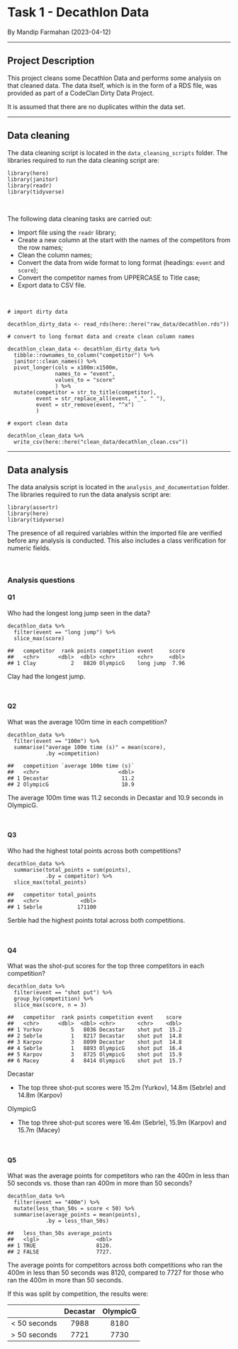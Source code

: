 
# **Task 1 - Decathlon Data**

By Mandip Farmahan (2023-04-12)

------------------------------------------------------------------------

## Project Description

This project cleans some Decathlon Data and performs some analysis on that cleaned data.
The data itself, which is in the form of a RDS file, was provided as part of a CodeClan Dirty Data Project.

It is assumed that there are no duplicates within the data set.

------------------------------------------------------------------------

## Data cleaning

The data cleaning script is located in the `data_cleaning_scripts` folder.
The libraries required to run the data cleaning script are:

```         
library(here)
library(janitor)
library(readr)
library(tidyverse)
```

<br>

The following data cleaning tasks are carried out:

-   Import file using the `readr` library;
-   Create a new column at the start with the names of the competitors from the row names;
-   Clean the column names;
-   Convert the data from wide format to long format (headings: `event` and `score`);
-   Convert the competitor names from UPPERCASE to Title case;
-   Export data to CSV file.

<br>

```
# import dirty data

decathlon_dirty_data <- read_rds(here::here("raw_data/decathlon.rds"))
```
```
# convert to long format data and create clean column names

decathlon_clean_data <- decathlon_dirty_data %>% 
  tibble::rownames_to_column("competitor") %>% 
  janitor::clean_names() %>% 
  pivot_longer(cols = x100m:x1500m,
               names_to = "event",
               values_to = "score"
               ) %>% 
  mutate(competitor = str_to_title(competitor),
         event = str_replace_all(event, "_", " "),
         event = str_remove(event, "^x")
         )
```
```
# export clean data

decathlon_clean_data %>% 
  write_csv(here::here("clean_data/decathlon_clean.csv"))
```

------------------------------------------------------------------------

## Data analysis

The data analysis script is located in the `analysis_and_documentation` folder.
The libraries required to run the data analysis script are:

```         
library(assertr)
library(here)
library(tidyverse)
```

The presence of all required variables within the imported file are verified before any analysis is conducted.
This also includes a class verification for numeric fields.

<br>

### Analysis questions

#### Q1

Who had the longest long jump seen in the data?

```         
decathlon_data %>% 
  filter(event == "long jump") %>% 
  slice_max(score)
  
##   competitor  rank points competition event     score
##   <chr>      <dbl>  <dbl> <chr>       <chr>     <dbl>
## 1 Clay           2   8820 OlympicG    long jump  7.96
```

Clay had the longest jump.

<br>

#### Q2

What was the average 100m time in each competition?

```         
decathlon_data %>% 
  filter(event == "100m") %>% 
  summarise("average 100m time (s)" = mean(score),
            .by =competition)
            
##   competition `average 100m time (s)`
##   <chr>                         <dbl>
## 1 Decastar                       11.2
## 2 OlympicG                       10.9
```

The average 100m time was 11.2 seconds in Decastar and 10.9 seconds in OlympicG.

<br>

#### Q3

Who had the highest total points across both competitions?

```         
decathlon_data %>% 
  summarise(total_points = sum(points),
            .by = competitor) %>% 
  slice_max(total_points)
  
##   competitor total_points
##   <chr>             <dbl>
## 1 Sebrle           171100  
```

Serble had the highest points total across both competitions.

<br>

#### Q4

What was the shot-put scores for the top three competitors in each competition?

```         
decathlon_data %>% 
  filter(event == "shot put") %>% 
  group_by(competition) %>%
  slice_max(score, n = 3)
  
##   competitor  rank points competition event    score
##   <chr>      <dbl>  <dbl> <chr>       <chr>    <dbl>
## 1 Yurkov         5   8036 Decastar    shot put  15.2
## 2 Sebrle         1   8217 Decastar    shot put  14.8
## 3 Karpov         3   8099 Decastar    shot put  14.8
## 4 Sebrle         1   8893 OlympicG    shot put  16.4
## 5 Karpov         3   8725 OlympicG    shot put  15.9
## 6 Macey          4   8414 OlympicG    shot put  15.7
```

Decastar

-   The top three shot-put scores were 15.2m (Yurkov), 14.8m (Sebrle) and 14.8m (Karpov)

OlympicG

-   The top three shot-put scores were 16.4m (Sebrle), 15.9m (Karpov) and 15.7m (Macey)

<br>

#### Q5

What was the average points for competitors who ran the 400m in less than 50 seconds vs. those than ran 400m in more than 50 seconds?

```         
decathlon_data %>% 
  filter(event == "400m") %>% 
  mutate(less_than_50s = score < 50) %>%
  summarise(average_points = mean(points),
            .by = less_than_50s)
            
##   less_than_50s average_points
##   <lgl>                  <dbl>
## 1 TRUE                   8120.
## 2 FALSE                  7727.
```

The average points for competitors across both competitions who ran the 400m in less than 50 seconds was 8120, compared to 7727 for those who ran the 400m in more than 50 seconds.

If this was split by competition, the results were:

|               | Decastar | OlympicG |
|:-------------:|:--------:|:--------:|
| \< 50 seconds |   7988   |   8180   |
| \> 50 seconds |   7721   |   7730   |
